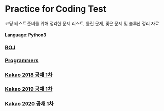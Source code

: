 # Practice for Coding Test
코딩 테스트 준비를 위해 정리한 문제 리스트, 틀린 문제, 맞은 문제 및 솔루션 정리 자료

#### Language: Python3

### [BOJ](https://www.acmicpc.net/)

### [Programmers](https://programmers.co.kr/)

### [Kakao 2018 공채 1차](https://tech.kakao.com/2017/09/27/kakao-blind-recruitment-round-1/)

### [Kakao 2019 공채 1차](https://tech.kakao.com/2018/09/21/kakao-blind-recruitment-for2019-round-1/)

### [Kakao 2020 공채 1차](https://tech.kakao.com/2019/10/02/kakao-blind-recruitment-2020-round1/)
